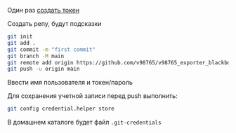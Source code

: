Один раз [создать токен](https://docs.github.com/en/github/authenticating-to-github/creating-a-personal-access-token)

Создать репу, будут подсказки
```sh
git init
git add .
git commit -m "first commit"
git branch -M main
git remote add origin https://github.com/v98765/v98765_exporter_blackbox.git
git push -u origin main
```
Ввести имя пользователя и токен/пароль

Для сохранения учетной записи перед push выполнить:
```sh
git config credential.helper store
```
В домашнем каталоге будет файл `.git-credentials`
